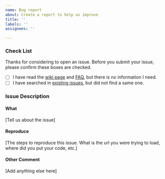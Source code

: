 ```yaml
---
name: Bug report
about: Create a report to help us improve
title: ''
labels: ''
assignees: ''

---
```


### Check List

Thanks for considering to open an issue. Before you submit your issue, please confirm these boxes are checked.

- [ ] I have read the [wiki page](https://github.com/er10yi/MagiCude/wiki) and [FAQ](https://github.com/er10yi/MagiCude/wiki/FAQ), but there is no information I need.
- [ ] I have searched in [existing issues](https://github.com/er10yi/MagiCude/issues?utf8=✓&q=is%3Aissue), but did not find a same one.

### Issue Description

#### What

[Tell us about the issue]

#### Reproduce

[The steps to reproduce this issue. What is the url you were trying to load, where did you put your code, etc.]

#### Other Comment

[Add anything else here]
